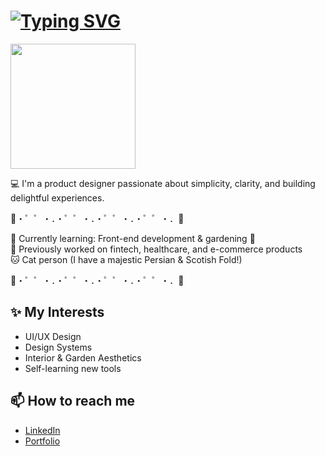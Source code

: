 # <a href="https://git.io/typing-svg"><img src="https://readme-typing-svg.herokuapp.com?font=Montserrat&weight=600&size=24&duration=5002&pause=1000&color=E0F3FF&width=435&lines=Hi+there+%F0%9F%91%8B+I'm+Ice!" alt="Typing SVG" /></a>

<img src="https://media.giphy.com/media/3oriO0OEd9QIDdllqo/giphy.gif" width="200" />

💻 I'm a product designer passionate about simplicity, clarity, and building delightful experiences.

🌷・゜゜・．・゜゜・．・゜゜・．・゜゜・．🌷  

🌱 Currently learning: Front-end development & gardening 🌿  
💼 Previously worked on fintech, healthcare, and e-commerce products  
🐱 Cat person (I have a majestic Persian & Scotish Fold!)  

🌷・゜゜・．・゜゜・．・゜゜・．・゜゜・．🌷  

## ✨ My Interests
- UI/UX Design
- Design Systems
- Interior & Garden Aesthetics
- Self-learning new tools

## 📫 How to reach me
- [LinkedIn](https://www.linkedin.com/in/izesudarat/)
- [Portfolio](https://izesudarat.myportfolio.com)


